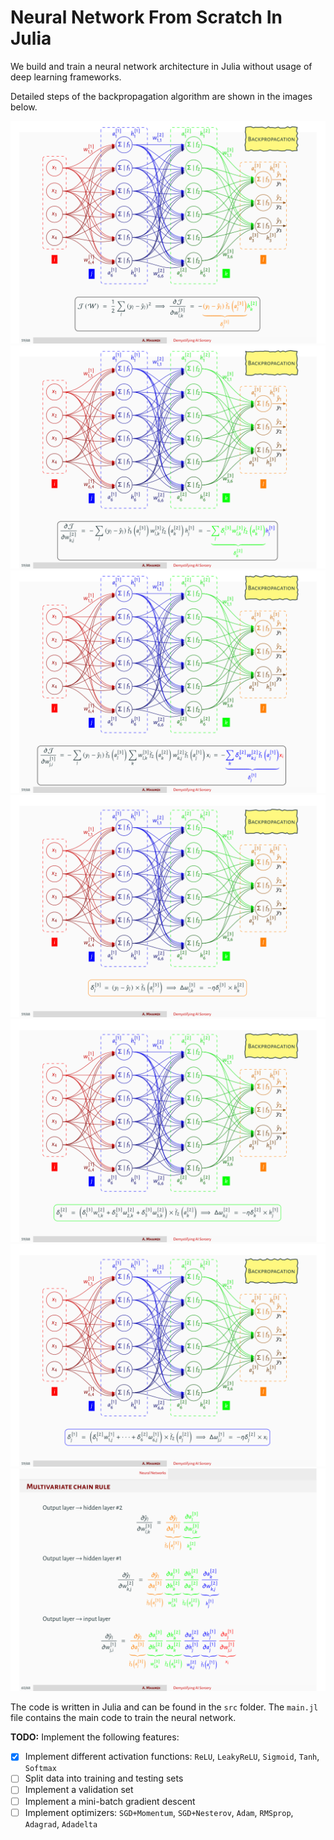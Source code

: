 # Neural Network From Scratch In Julia
We build and train a neural network architecture in Julia without usage of deep learning frameworks.

Detailed steps of the backpropagation algorithm are shown in the images below.

![BackProp](./Images/backprop-1.png)
![BackProp](./Images/backprop-2.png)
![BackProp](./Images/backprop-3.png)
![BackProp](./Images/backprop-4.png)
![BackProp](./Images/backprop-5.png)
![BackProp](./Images/backprop-6.png)
![BackProp](./Images/backprop-7.png)

The code is written in Julia and can be found in the `src` folder. The `main.jl` file contains the main code to train the neural network.

**TODO:** Implement the following features:
- [x] Implement different activation functions: `ReLU`, `LeakyReLU`, `Sigmoid`, `Tanh`, `Softmax`
- [ ] Split data into training and testing sets
- [ ] Implement a validation set
- [ ] Implement a mini-batch gradient descent
- [ ] Implement optimizers: `SGD+Momentum`, `SGD+Nesterov`, `Adam`, `RMSprop`, `Adagrad`, `Adadelta`
